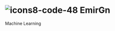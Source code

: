 # ![icons8-code-48](https://github.com/EmirGn/aiprojectgrp/assets/115178440/0a1c8617-e4a1-452b-9995-c6e76e03ccfb) EmirGn
Machine Learning
